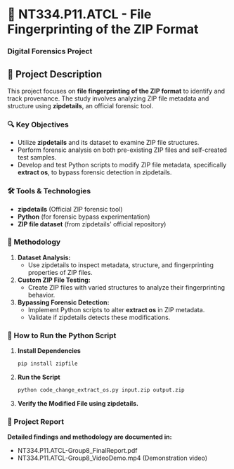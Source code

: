 # 📂 NT334.P11.ATCL - File Fingerprinting of the ZIP Format  
### Digital Forensics Project  

## 📌 Project Description  
This project focuses on **file fingerprinting of the ZIP format** to identify and track provenance. The study involves analyzing ZIP file metadata and structure using **zipdetails**, an official forensic tool.  

### 🔍 Key Objectives  
- Utilize **zipdetails** and its dataset to examine ZIP file structures.  
- Perform forensic analysis on both pre-existing ZIP files and self-created test samples.  
- Develop and test Python scripts to modify ZIP file metadata, specifically **extract os**, to bypass forensic detection in zipdetails.  

### 🛠 Tools & Technologies  
- **zipdetails** (Official ZIP forensic tool)  
- **Python** (for forensic bypass experimentation)  
- **ZIP file dataset** (from zipdetails' official repository)  

### 📑 Methodology  
1. **Dataset Analysis:**  
   - Use zipdetails to inspect metadata, structure, and fingerprinting properties of ZIP files.  
2. **Custom ZIP File Testing:**  
   - Create ZIP files with varied structures to analyze their fingerprinting behavior.  
3. **Bypassing Forensic Detection:**  
   - Implement Python scripts to alter **extract os** in ZIP metadata.  
   - Validate if zipdetails detects these modifications.  

### 🚀 How to Run the Python Script  
1. **Install Dependencies**  
   ```sh
   pip install zipfile
   ```
2. **Run the Script**
   ```sh
   python code_change_extract_os.py input.zip output.zip
   ```
3. **Verify the Modified File using zipdetails.**

### 📄 Project Report
**Detailed findings and methodology are documented in:**
- NT334.P11.ATCL-Group8_FinalReport.pdf
- NT334.P11.ATCL-Group8_VideoDemo.mp4 (Demonstration video)

